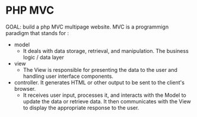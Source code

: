 # PHP MVC

GOAL: build a php MVC multipage website. MVC is a programmign paradigm that stands for :

- model
	- It deals with data storage, retrieval, and manipulation. The business logic / data layer
- view
	- The View is responsible for presenting the data to the user and handling user interface components.
- controller.  It generates HTML or other output to be sent to the client's browser. 
	-  It receives user input, processes it, and interacts with the Model to update the data or retrieve data. It then communicates with the View to display the appropriate response to the user. 


